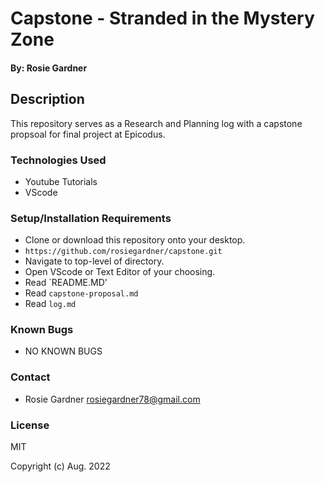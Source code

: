 #  Capstone - Stranded in the Mystery Zone

#### By: Rosie Gardner

## Description
 This repository serves as a Research and Planning log with a capstone propsoal for final project at Epicodus.

### Technologies Used

* Youtube Tutorials
* VScode


### Setup/Installation Requirements

* Clone or download this repository onto your desktop.
* `https://github.com/rosiegardner/capstone.git`
* Navigate to top-level of directory.
* Open VScode or Text Editor of your choosing.
* Read `README.MD' 
* Read `capstone-proposal.md` 
* Read `log.md`


### Known Bugs

* NO KNOWN BUGS

### Contact

* Rosie Gardner <rosiegardner78@gmail.com>

### License

MIT

Copyright (c) Aug. 2022 
